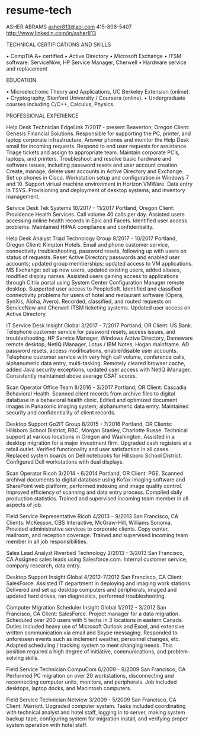 # resume-tech

ASHER ABRAMS
asher813@aol.com
415-806-5407
http://www.linkedin.com/in/asher813

TECHNICAL CERTIFICATIONS AND SKILLS

•	CompTIA A+ certified
•	Active Directory
•	Microsoft Exchange
•	ITSM software:  ServiceNow, HP Service Manager, Cherwell
•	Hardware service and replacement

EDUCATION

•	Microelectronic Theory and Applications, UC Berkeley Extension (online).
•	Cryptography, Stanford University / Coursera (online).
•	Undergraduate courses including C/C++, Calculus, Physics.


PROFESSIONAL EXPERIENCE

Help Desk Technician
EdgeLink
7/2017 - present
Beaverton, Oregon
Client:  Genesis Financial Solutions.  Responsible for supporting the PC, printer, and laptop corporate infrastructure.  Answer phones and monitor the Help Desk email for incoming requests. Respond to end user requests for assistance.  Triage tickets and assign to appropriate team.  Maintain corporate PC’s, laptops, and printers.  Troubleshoot and resolve basic hardware and software issues, including password resets and user account creation.  Create, manage, delete user accounts in Active Directory and Exchange.  Set up phones in Cisco.  Workstation setup and configuration in Windows 7 and 10.  Support virtual machine environment in Horizon VMWare.  Data entry in TSYS.  Provisioning and deployment of desktop systems, and inventory management.

Service Desk
Tek Systems
10/2017 - 11/2017
Portland, Oregon
Client:  Providence Health Services.   Call volume 40 calls per day.  Assisted users accessing online health records in Epic and Facets.  Identified user access problems.  Maintained HIPAA compliance and confidentiality.

Help Desk Analyst
Triad Technology Group
8/2017 - 10/2017
Portland, Oregon
Client: Kimpton Hotels. Email and phone customer service, connectivity troubleshooting, password resets, following up with users on status of requests.  Reset Active Directory passwords and enabled user accounts; updated group memberships; updated access to VM applications.  MS Exchange:  set up new users, updated existing users, added aliases, modified display names.  Assisted users gaining access to applications through Citrix portal using System Center Configuration Manager remote desktop.  Supported user access to PeopleSoft.  Identified and classified connectivity problems for users of hotel and restaurant software (Opera, SynXis, Aloha, Avero). Recorded, classified, and routed requests on ServiceNow and Cherwell ITSM ticketing systems. Updated user access on Active Directory. 

IT Service Desk
Insight Global
3/2017 - 7/2017
Portland, OR
Client:  US Bank.  Telephone customer service for password resets, access issues, and troubleshooting.  HP Service Manager, Windows Active Directory, Dameware remote desktop, NetIQ iManager, Lotus / IBM Notes, Hogan mainframe.  AD password resets, access modifications, enable/disable user accounts.  Telephone customer service with very high call volume, conference calls, alphanumeric data entry, multi-tasking.  Remotely cleared browser cache, added Java security exceptions, updated user access with NetIQ iManager.  Consistently maintained above average CSAT scores.

Scan Operator
Office Team
8/2016 - 3/2017
Portland, OR
Client:  Cascadia Behavioral Health.  Scanned client records from archive files to digital database in a behavioral health clinic.  Edited and optimized document images in Panasonic imaging system; alphanumeric data entry.  Maintained security and confidentiality of client records.

Desktop Support
Go2IT Group
8/2015 - 7/2016
Portland, OR
Clients:  Hillsboro School District, RBC, Morgan Stanley, Charlotte Russe.  Technical support at various locations in Oregon and Washington.  Assisted in a desktop migration for a major investment firm.  Upgraded cash registers at a retail outlet.  Verified functionality and user satisfaction in all cases.  Replaced system boards on Dell notebooks for Hillsboro School District.  Configured Dell workstations with dual displays.

Scan Operator
Ricoh
3/2014 - 6/2014
Portland, OR
Client:  PGE.  Scanned archival documents to digital database using Kofax imaging software and SharePoint web platform; performed indexing and image quality control.  Improved efficiency of scanning and data entry process.  Compiled daily production statistics.  Trained and supervised incoming team member in all aspects of job.

Field Service Representative
Ricoh
4/2013 – 9/2013
San Francisco, CA
Clients:  McKesson, CBS Interactive, McGraw-Hill, Williams Sonoma. Provided administrative services to corporate clients. Copy center, mailroom, and reception coverage.  Trained and supervised incoming team member in all job responsibilities.

Sales Lead Analyst
Riverbed Technology
2/2013 – 3/2013
San Francisco, CA
Assigned sales leads using Salesforce.com.  Internal customer service, company research, data entry.  

Desktop Support
Insight Global
4/2012-7/2012
San Francisco, CA
Client:  SalesForce.  Assisted IT department in deploying and imaging work stations.  Delivered and set up desktop computers and peripherals, imaged and updated hard drives, ran diagnostics, performed troubleshooting.

Computer Migration Scheduler
Insight Global
1/2012 - 3/2012
San Francisco, CA
Client:  SalesForce.  Project manager for a data migration. Scheduled over 200 users with 5 techs in 3 locations in eastern Canada.  Duties included heavy use of Microsoft Outlook and Excel, and extensive written communication via email and Skype messaging. Responded to unforeseen events such as inclement weather, personnel changes, etc. Adapted scheduling / tracking system to meet changing needs. This position required a high degree of initiative, communications, and problem-solving skills.

Field Service Technician
CompuCom
6/2009 - 9/2009
San Francisco, CA
Performed PC migration on over 20 workstations, disconnecting and reconnecting computer units, monitors, and peripherals. Job included desktops, laptop docks, and Macintosh computers.

Field Service Technician
Netview
3/2009 - 5/2009
San Francisco, CA
Client:  Marriott.  Upgraded computer system. Tasks included coordinating with technical analyst and hotel staff, logging in to server, making system backup tape, configuring system for migration install, and verifying proper system operation with hotel staff.


